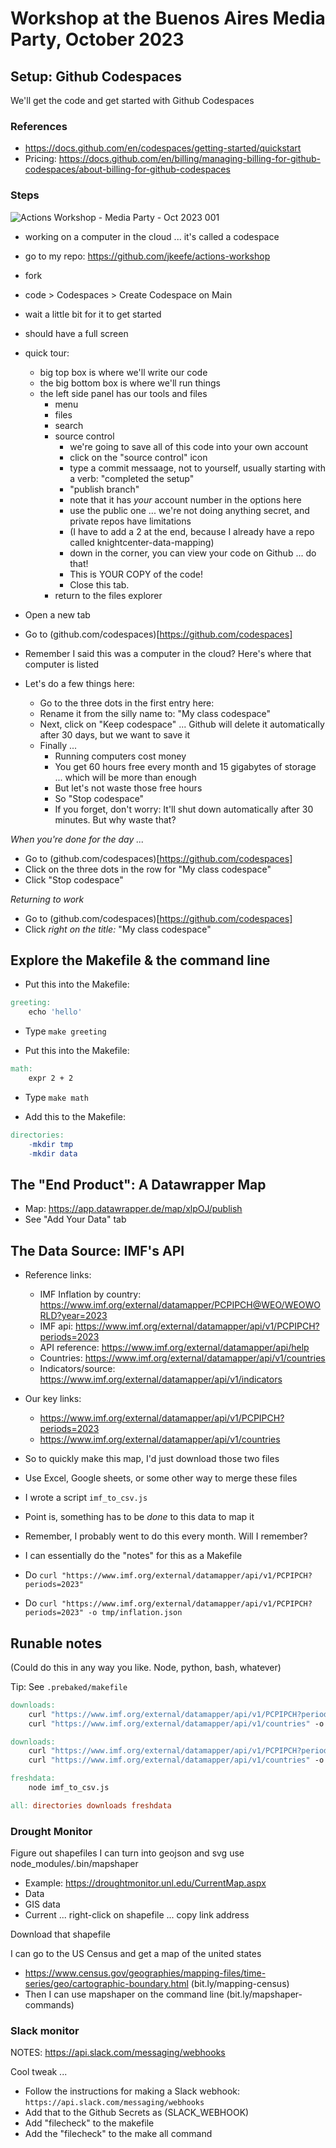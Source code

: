 
# Workshop at the Buenos Aires Media Party, October 2023

## Setup: Github Codespaces

We'll get the code and get started with Github Codespaces

### References

- https://docs.github.com/en/codespaces/getting-started/quickstart
- Pricing: https://docs.github.com/en/billing/managing-billing-for-github-codespaces/about-billing-for-github-codespaces

### Steps

![Actions Workshop - Media Party - Oct 2023 001](https://github.com/jkeefe/actions-workshop/assets/312347/dd4d7d83-c420-432e-87a4-b04003b6b950)

- working on a computer in the cloud ... it's called a codespace

- go to my repo: https://github.com/jkeefe/actions-workshop
- fork
- code > Codespaces > Create Codespace on Main

- wait a little bit for it to get started
- should have a full screen
- quick tour:
    - big top box is where we'll write our code
    - the big bottom box is where we'll run things
    - the left side panel has our tools and files
        - menu
        - files
        - search
        - source control
            - we're going to save all of this code into your own account
            - click on the "source control" icon
            - type a commit messaage, not to yourself, usually starting with a verb: "completed the setup"
            - "publish branch"
            - note that it has _your_ account number in the options here
            - use the public one ... we're not doing anything secret, and private repos have limitations
            - (I have to add a 2 at the end, because I already have a repo called knightcenter-data-mapping)
            - down in the corner, you can view your code on Github ... do that!
            - This is YOUR COPY of the code!
            - Close this tab.
        - return to the files explorer

- Open a new tab
- Go to (github.com/codespaces)[https://github.com/codespaces]
- Remember I said this was a computer in the cloud? Here's where that computer is listed
- Let's do a few things here:
    - Go to the three dots in the first entry here:
    - Rename it from the silly name to: "My class codespace"
    - Next, click on "Keep codespace" ... Github will delete it automatically after 30 days, but we want to save it
    - Finally ... 
        - Running computers cost money
        - You get 60 hours free every month and 15 gigabytes of storage ... which will be more than enough
        - But let's not waste those free hours
        - So "Stop codespace"
        - If you forget, don't worry: It'll shut down automatically after 30 minutes. But why waste that?

_When you're done for the day ..._

- Go to (github.com/codespaces)[https://github.com/codespaces]
- Click on the three dots in the row for "My class codespace"
- Click "Stop codespace"

_Returning to work_

- Go to (github.com/codespaces)[https://github.com/codespaces]
- Click _right on the title:_ "My class codespace"


## Explore the Makefile & the command line

- Put this into the Makefile:

```makefile
greeting:
	echo 'hello'
```

- Type `make greeting`

- Put this into the Makefile:

```makefile
math:
	expr 2 + 2
```

- Type `make math`

- Add this to the Makefile:

```makefile
directories:
	-mkdir tmp
	-mkdir data
```

## The "End Product": A Datawrapper Map

- Map: https://app.datawrapper.de/map/xlpOJ/publish
- See "Add Your Data" tab

## The Data Source: IMF's API

- Reference links:
    - IMF Inflation by country: https://www.imf.org/external/datamapper/PCPIPCH@WEO/WEOWORLD?year=2023
    - IMF api: https://www.imf.org/external/datamapper/api/v1/PCPIPCH?periods=2023 
    - API reference: https://www.imf.org/external/datamapper/api/help 
    - Countries: https://www.imf.org/external/datamapper/api/v1/countries
    - Indicators/source: https://www.imf.org/external/datamapper/api/v1/indicators 

- Our key links:
    - https://www.imf.org/external/datamapper/api/v1/PCPIPCH?periods=2023
    - https://www.imf.org/external/datamapper/api/v1/countries

- So to quickly make this map, I'd just download those two files
- Use Excel, Google sheets, or some other way to merge these files
- I wrote a script `imf_to_csv.js`
- Point is, something has to be *done* to this data to map it
- Remember, I probably went to do this every month. Will I remember? 
- I can essentially do the "notes" for this as a Makefile

- Do `curl "https://www.imf.org/external/datamapper/api/v1/PCPIPCH?periods=2023"`
- Do `curl "https://www.imf.org/external/datamapper/api/v1/PCPIPCH?periods=2023" -o tmp/inflation.json`

## Runable notes

(Could do this in any way you like. Node, python, bash, whatever)

Tip: See `.prebaked/makefile`

```makefile
downloads:
	curl "https://www.imf.org/external/datamapper/api/v1/PCPIPCH?periods=2023" -o tmp/inflation.json
	curl "https://www.imf.org/external/datamapper/api/v1/countries" -o tmp/countries.json

downloads:
	curl "https://www.imf.org/external/datamapper/api/v1/PCPIPCH?periods=2023" -o tmp/inflation.json
	curl "https://www.imf.org/external/datamapper/api/v1/countries" -o tmp/countries.json

freshdata:
	node imf_to_csv.js

all: directories downloads freshdata
```

### Drought Monitor

Figure out shapefiles I can turn into geojson and svg
use node_modules/.bin/mapshaper

- Example: https://droughtmonitor.unl.edu/CurrentMap.aspx
- Data
- GIS data
- Current ... right-click on shapefile ... copy link address

Download that shapefile

I can go to the US Census and get a map of the united states

- https://www.census.gov/geographies/mapping-files/time-series/geo/cartographic-boundary.html (bit.ly/mapping-census)
- Then I can use mapshaper on the command line (bit.ly/mapshaper-commands)

### Slack monitor

NOTES: https://api.slack.com/messaging/webhooks

Cool tweak ...

- Follow the instructions for making a Slack webhook: `https://api.slack.com/messaging/webhooks`
- Add that to the Github Secrets as (SLACK_WEBHOOK)
- Add "filecheck" to the makefile
- Add the "filecheck" to the make all command


